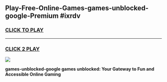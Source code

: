 
## Play-Free-Online-Games-games-unblocked-google-Premium #ixrdv
<h3>
<a href="https://premium.freeplayer.one?title=games-unblocked-google&ref=8M">CLICK TO PLAY</a></h3>
<hr>

<h3>
<a href="https://premium.freeplayer.one?title=games-unblocked-google&ref=8M">CLICK 2 PLAY</a>
  
</h3>

<a href="https://premium.freeplayer.one?title=games-unblocked-google&ref=8M"><img src="https://clearcache.store/games.png"></a>


**games-unblocked-google games unblocked: Your Gateway to Fun and Accessible Online Gaming**
